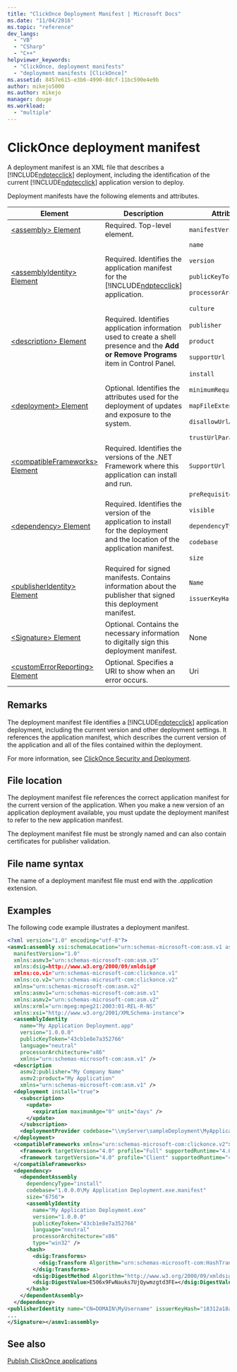 ```yaml
---
title: "ClickOnce Deployment Manifest | Microsoft Docs"
ms.date: "11/04/2016"
ms.topic: "reference"
dev_langs: 
  - "VB"
  - "CSharp"
  - "C++"
helpviewer_keywords: 
  - "ClickOnce, deployment manifests"
  - "deployment manifests [ClickOnce]"
ms.assetid: 8457e615-e3b6-4990-8dcf-11bc590e4e9b
author: mikejo5000
ms.author: mikejo
manager: douge
ms.workload: 
  - "multiple"
---
```

# ClickOnce deployment manifest
A deployment manifest is an XML file that describes a [!INCLUDE[ndptecclick](../deployment/includes/ndptecclick_md.md)] deployment, including the identification of the current [!INCLUDE[ndptecclick](../deployment/includes/ndptecclick_md.md)] application version to deploy.  

 Deployment manifests have the following elements and attributes.  


| Element | Description | Attributes |
| - | - | - |
| [\<assembly> Element](../deployment/assembly-element-clickonce-deployment.md) | Required. Top-level element. | `manifestVersion` |
| [\<assemblyIdentity> Element](../deployment/assemblyidentity-element-clickonce-deployment.md) | Required. Identifies the application manifest for the [!INCLUDE[ndptecclick](../deployment/includes/ndptecclick_md.md)] application. | `name`<br /><br /> `version`<br /><br /> `publicKeyToken`<br /><br /> `processorArchitecture`<br /><br /> `culture` |
| [\<description> Element](../deployment/description-element-clickonce-deployment.md) | Required. Identifies application information used to create a shell presence and the **Add or Remove Programs** item in Control Panel. | `publisher`<br /><br /> `product`<br /><br /> `supportUrl` |
| [\<deployment> Element](../deployment/deployment-element-clickonce-deployment.md) | Optional. Identifies the attributes used for the deployment of updates and exposure to the system. | `install`<br /><br /> `minimumRequiredVersion`<br /><br /> `mapFileExtensions`<br /><br /> `disallowUrlActivation`<br /><br /> `trustUrlParameters` |
| [\<compatibleFrameworks> Element](../deployment/compatibleframeworks-element-clickonce-deployment.md) | Required. Identifies the versions of the .NET Framework where this application can install and run. | `SupportUrl` |
| [\<dependency> Element](../deployment/dependency-element-clickonce-deployment.md) | Required. Identifies the version of the application to install for the deployment and the location of the application manifest. | `preRequisite`<br /><br /> `visible`<br /><br /> `dependencyType`<br /><br /> `codebase`<br /><br /> `size` |
| [\<publisherIdentity> Element](../deployment/publisheridentity-element-clickonce-deployment.md) | Required for signed manifests. Contains information about the publisher that signed this deployment manifest. | `Name`<br /><br /> `issuerKeyHash` |
| [\<Signature> Element](../deployment/signature-element-clickonce-deployment.md) | Optional. Contains the necessary information to digitally sign this deployment manifest. | None |
| [\<customErrorReporting> Element](../deployment/customerrorreporting-element-clickonce-deployment.md) | Optional. Specifies a URI to show when an error occurs. | Uri |

## Remarks  
 The deployment manifest file identifies a [!INCLUDE[ndptecclick](../deployment/includes/ndptecclick_md.md)] application deployment, including the current version and other deployment settings. It references the application manifest, which describes the current version of the application and all of the files contained within the deployment.  

 For more information, see [ClickOnce Security and Deployment](../deployment/clickonce-security-and-deployment.md).  

## File location  
 The deployment manifest file references the correct application manifest for the current version of the application. When you make a new version of an application deployment available, you must update the deployment manifest to refer to the new application manifest.  

 The deployment manifest file must be strongly named and can also contain certificates for publisher validation.  

## File name syntax  
 The name of a deployment manifest file must end with the *.application* extension.  

## Examples  
 The following code example illustrates a deployment manifest.  

```xml
<?xml version="1.0" encoding="utf-8"?>  
<asmv1:assembly xsi:schemaLocation="urn:schemas-microsoft-com:asm.v1 assembly.adaptive.xsd"  
  manifestVersion="1.0"  
  xmlns:asmv3="urn:schemas-microsoft-com:asm.v3"  
  xmlns:dsig=http://www.w3.org/2000/09/xmldsig#  
  xmlns:co.v1="urn:schemas-microsoft-com:clickonce.v1"  
  xmlns:co.v2="urn:schemas-microsoft-com:clickonce.v2"  
  xmlns="urn:schemas-microsoft-com:asm.v2"  
  xmlns:asmv1="urn:schemas-microsoft-com:asm.v1"  
  xmlns:asmv2="urn:schemas-microsoft-com:asm.v2"  
  xmlns:xrml="urn:mpeg:mpeg21:2003:01-REL-R-NS"  
  xmlns:xsi="http://www.w3.org/2001/XMLSchema-instance">  
  <assemblyIdentity   
    name="My Application Deployment.app"  
    version="1.0.0.0"  
    publicKeyToken="43cb1e8e7a352766"  
    language="neutral"  
    processorArchitecture="x86"  
    xmlns="urn:schemas-microsoft-com:asm.v1" />  
  <description  
    asmv2:publisher="My Company Name"  
    asmv2:product="My Application"  
    xmlns="urn:schemas-microsoft-com:asm.v1" />  
  <deployment install="true">  
    <subscription>  
      <update>  
        <expiration maximumAge="0" unit="days" />  
      </update>  
    </subscription>  
    <deploymentProvider codebase="\\myServer\sampleDeployment\MyApplicationDeployment.application" />  
  </deployment>  
  <compatibleFrameworks xmlns="urn:schemas-microsoft-com:clickonce.v2">  
    <framework targetVersion="4.0" profile="Full" supportedRuntime="4.0.20506" />  
    <framework targetVersion="4.0" profile="Client" supportedRuntime="4.0.20506" />  
  </compatibleFrameworks>  
  <dependency>  
    <dependentAssembly  
      dependencyType="install"  
      codebase="1.0.0.0\My Application Deployment.exe.manifest"  
      size="6756">  
      <assemblyIdentity  
        name="My Application Deployment.exe"  
        version="1.0.0.0"  
        publicKeyToken="43cb1e8e7a352766"  
        language="neutral"  
        processorArchitecture="x86"  
        type="win32" />  
      <hash>  
        <dsig:Transforms>  
          <dsig:Transform Algorithm="urn:schemas-microsoft-com:HashTransforms.Identity" />  
        </dsig:Transforms>  
        <dsig:DigestMethod Algorithm="http://www.w3.org/2000/09/xmldsig#sha1" />  
        <dsig:DigestValue>E506x9FwNauks7UjQywmzgtd3FE=</dsig:DigestValue>  
      </hash>  
    </dependentAssembly>  
  </dependency>  
<publisherIdentity name="CN=DOMAIN\MyUsername" issuerKeyHash="18312a18a21b215ecf4cdb20f5a0e0b0dd263c08" /><Signature Id="StrongNameSignature" xmlns="http://www.w3.org/2000/09/xmldsig#">  
...  
</Signature></asmv1:assembly>  
```  

## See also  
 [Publish ClickOnce applications](../deployment/publishing-clickonce-applications.md)